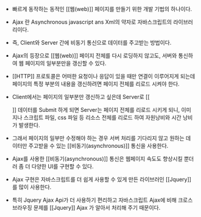 - 빠르게 동작하는 동적인 [[웹(web)]] 페이지를 만들기 위한 개발 기법의 하나이다.

- Ajax 란 Asynchronous javascript ans Xml의 약자로 자바스크립트의 라이브러리이다.
- 즉, Client와 Server 간에 비동기 통신으로 데이터를 주고받는 방법이다.
- Ajax의 등장으로 [[웹(web)]] 페이지 전체를 다시 로딩하지 않고도, 서버와 통신하여 웹 페이지의 일부분만을 갱신할 수 있다.


- [[HTTP]] 프로토콜은 어떠한 요청이나 응답이 있을 때만 연결이 이루어지게 되는데 페이지의 특정 부분의 내용을 갱신하려면 페이지 전체를 리로드 시켜야 한다. 

- Client에서는 페이지의 일부분만 갱신하고 싶은데 Server로 [[<form>]] 데이터를 Submit 하게 되면 Server는 페이지 전체를 리로드 시키게 되니, 이미지나 스크립트 파일, css 파일 등 리소스 전체를 리로드 하여 자원낭비와 시간 낭비가 발생한다.

- 그래서 페이지의 일부만 수정해야 하는 경우 서버 처리를 기다리지 않고 원하는 데이터만 주고받을 수 있는 [[비동기(asynchronous)]] 통신을 사용한다.

- Ajax를 사용한 [[비동기(asynchronous)]] 통신은 웹페이지 속도도 향상시킬 뿐더러 좀 더 다양한 UI를 구현할 수 있다.
- Ajax 구현은 자바스크립트를 더 쉽게 사용할 수 있게 만든 라이브러인 [[Jquery]]를 많이 사용한다.

- 특히 Jquery Ajax Api가 더 사용하기 편리하고 자바스크립트 Ajax에 비해 크로스 브라우징 문제를 [[Jquery]] Ajax 가 알아서 처리해 주기 때문이다.